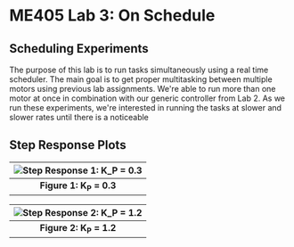 # ME405 Lab 3: On Schedule

## Scheduling Experiments

The purpose of this lab is to run tasks simultaneously using a real time scheduler. The main goal is to get proper multitasking
between multiple motors using previous lab assignments. We're able to run more than one motor at once in combination with our generic 
controller from Lab 2. As we run these experiments, we're interested in running the tasks at slower and slower rates until there is a 
noticeable 
## Step Response Plots
| ![Step Response 1: K_P = 0.3](plots/KP=0.3.png) |
|:--:|
|**Figure 1: K<sub>P</sub> = 0.3**|


| ![Step Response 2: K_P = 1.2](plots/KP=1.2.png) |
|:--:|
|**Figure 2: K<sub>P</sub> = 1.2**|